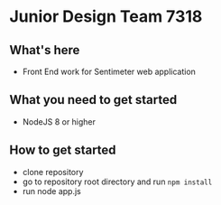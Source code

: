 # Junior Design Team 7318

## What's here
- Front End work for Sentimeter web application

## What you need to get started
- NodeJS 8 or higher

## How to get started
- clone repository
- go to repository root directory and run `npm install`
- run node app.js
